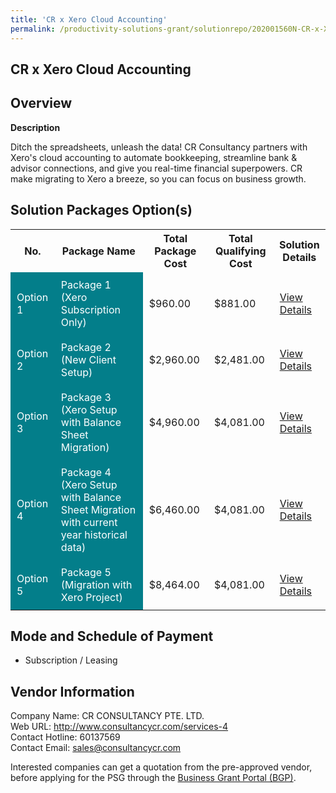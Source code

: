 ```yaml
---
title: 'CR x Xero Cloud Accounting'
permalink: /productivity-solutions-grant/solutionrepo/202001560N-CR-x-Xro-Cloud-ACC-G
---
```


## CR x Xero Cloud Accounting

## Overview

**Description**

Ditch the spreadsheets, unleash the data! CR Consultancy partners with Xero's cloud accounting to automate bookkeeping, streamline bank & advisor connections, and give you real-time financial superpowers. CR make migrating to Xero a breeze, so you can focus on business growth.

## Solution Packages Option(s)

<table>
<tr>
<th><b>No.</b></th>
<th><b>Package Name</b></th>
<th><b>Total Package Cost</b></th>
<th><b>Total Qualifying Cost</b></th>
<th><b>Solution Details</b></th>
</tr>
<tr>
<td style='padding: 10px; background-color: #037E8A; color: #FFFFFF;'>Option 1</td>
<td style='padding: 10px; background-color: #037E8A; color: #FFFFFF;'>Package 1 (Xero Subscription Only)</td>
<td style='padding: 10px;'>$960.00</td>
<td style='padding: 10px;'>$881.00</td>
<td style='padding: 10px;'><a href='/images/psg/202001560N_20240150_26112024_Desensitised_Annex3_Part1.pdf' target='_blank'>View Details</a></td>
</tr>
<tr>
<td style='padding: 10px; background-color: #037E8A; color: #FFFFFF;'>Option 2</td>
<td style='padding: 10px; background-color: #037E8A; color: #FFFFFF;'>Package 2 (New Client Setup)</td>
<td style='padding: 10px;'>$2,960.00</td>
<td style='padding: 10px;'>$2,481.00</td>
<td style='padding: 10px;'><a href='/images/psg/202001560N_20240150_26112024_Desensitised_Annex3_Part2.pdf' target='_blank'>View Details</a></td>
</tr>
<tr>
<td style='padding: 10px; background-color: #037E8A; color: #FFFFFF;'>Option 3</td>
<td style='padding: 10px; background-color: #037E8A; color: #FFFFFF;'>Package 3 (Xero Setup with Balance Sheet Migration)</td>
<td style='padding: 10px;'>$4,960.00</td>
<td style='padding: 10px;'>$4,081.00</td>
<td style='padding: 10px;'><a href='/images/psg/202001560N_20240150_26112024_Desensitised_Annex3_Part3.pdf' target='_blank'>View Details</a></td>
</tr>
<tr>
<td style='padding: 10px; background-color: #037E8A; color: #FFFFFF;'>Option 4</td>
<td style='padding: 10px; background-color: #037E8A; color: #FFFFFF;'>Package 4 (Xero Setup with Balance Sheet Migration with current year historical data)</td>
<td style='padding: 10px;'>$6,460.00</td>
<td style='padding: 10px;'>$4,081.00</td>
<td style='padding: 10px;'><a href='/images/psg/202001560N_20240150_26112024_Desensitised_Annex3_Part4.pdf' target='_blank'>View Details</a></td>
</tr>
<tr>
<td style='padding: 10px; background-color: #037E8A; color: #FFFFFF;'>Option 5</td>
<td style='padding: 10px; background-color: #037E8A; color: #FFFFFF;'>Package 5 (Migration with Xero Project)</td>
<td style='padding: 10px;'>$8,464.00</td>
<td style='padding: 10px;'>$4,081.00</td>
<td style='padding: 10px;'><a href='/images/psg/202001560N_20240150_26112024_Desensitised_Annex3_Part5.pdf' target='_blank'>View Details</a></td>
</tr>
</table>

## Mode and Schedule of Payment

 - Subscription / Leasing

## Vendor Information

 Company Name: CR CONSULTANCY PTE. LTD.<br>Web URL: http://www.consultancycr.com/services-4 <br>Contact Hotline: 60137569 <br>Contact Email: sales@consultancycr.com <br>

Interested companies can get a quotation from the pre-approved vendor, before applying for the PSG through the <a href='https://www.businessgrants.gov.sg/' target='_blank' rel='noopener'>Business Grant Portal (BGP)</a>.

<script src="/jquery/resize-tables.js"></script>
